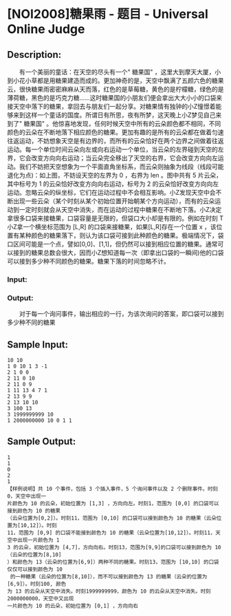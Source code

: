 # [NOI2008]糖果雨 - 题目 - Universal Online Judge

## Description: 

　　有一个美丽的童话：在天空的尽头有一个" 糖果国" ，这里大到摩天大厦，小到小花小草都是用糖果建造而成的。更加神奇的是，天空中飘满了五颜六色的糖果云，很快糖果雨密密麻麻从天而落，红色的是草莓糖，黄色的是柠檬糖，绿色的是薄荷糖，黑色的是巧克力糖……这时糖果国的小朋友们便会拿出大大小小的口袋来接天空中落下的糖果，拿回去与朋友们一起分享。对糖果情有独钟的小Z憧憬着能够来到这样一个童话的国度。所谓日有所思，夜有所梦，这天晚上小Z梦见自己来到了" 糖果国" 。他惊喜地发现，任何时候天空中所有的云朵颜色都不相同，不同颜色的云朵在不断地落下相应颜色的糖果。更加有趣的是所有的云朵都在做着匀速往返运动，不妨想象天空是有边界的，而所有的云朵恰好在两个边界之间做着往返运动。每一个单位时间云朵向左或向右运动一个单位，当云朵的左界碰到天空的左界，它会改变方向向右运动；当云朵完全移出了天空的右界，它会改变方向向左运动。我们不妨把天空想象为一个平面直角坐标系，而云朵则抽象为线段（线段可能退化为点)：如上图，不妨设天空的左界为 0 ，右界为 len 。图中共有 5 片云朵，其中标号为 1 的云朵恰好改变方向向右运动，标号为 2 的云朵恰好改变方向向左运动。忽略云朵的纵坐标，它们在运动过程中不会相互影响。小Z发现天空中会不断出现一些云朵（某个时刻从某个初始位置开始朝某个方向运动），而有的云朵运动到一定时刻就会从天空中消失，而在运动的过程中糖果在不断地下落。小Z决定拿很多口袋来接糖果，口袋容量是无限的，但袋口大小却是有限的。例如在时刻 T小Z拿一个横坐标范围为 [L,R] 的口袋来接糖果，如果[L,R]存在一个位置 x ，该位置有某种颜色的糖果落下，则认为该口袋可接到此种颜色的糖果。极端情况下，袋口区间可能是一个点，譬如[0,0]、[1,1]，但仍然可以接到相应位置的糖果。通常可以接到的糖果总数会很大，因而小Z想知道每一次（即拿出口袋的一瞬间)他的口袋可以接到多少种不同颜色的糖果。糖果下落的时间忽略不计。

### Input: 



### Output: 

　　对于每一个询问事件，输出相应的一行，为该次询问的答案，即口袋可以接到多少种不同的糖果


## Sample Input: 
```
10 10
1 0 10 1 3 -1
2 1 0 0
2 11 0 10
2 11 0 9
1 11 13 4 7 1
2 13 9 9
2 13 10 10
3 100 13
3 1999999999 10
1 2000000000 10 0 1 1
```

## Sample Output: 
```
1
1
0
2
1
【样例说明】共 10 个事件，包括 3 个插入事件，5 个询问事件以及 2 个删除事件。时刻0，天空中出现一
片颜色为 10 的云朵，初始位置为 [1,3] ，方向向左。时刻1，范围为 [0,0] 的口袋可以接到颜色为 10 的糖果
（云朵位置为[0,2]）。时刻11，范围为 [0,10] 的口袋可以接到颜色为 10 的糖果（云朵位置为[10,12]）。时刻
11，范围为 [0,9] 的口袋不能接到颜色为 10 的糖果（云朵位置为[10,12]）。时刻11，天空中出现一片颜色为 1
3 的云朵，初始位置为 [4,7]，方向向右。时刻13，范围为[9,9]的口袋可以接到颜色为 10（云朵的位置为[8,10]
）和颜色为 13（云朵的位置为[6,9]）两种不同的糖果。时刻13，范围为 [10,10] 的口袋仅仅可以接到颜色为 10
 的一种糖果（云朵的位置为[8,10]），而不可以接到颜色为 13 的糖果（云朵的位置为[6,9]）。时刻100, 颜色
为 13 的云朵从天空中消失。时刻1999999999，颜色为 10 的云朵从天空中消失。时刻2000000000，天空中又出现
一片颜色为 10 的云朵，初始位置为 [0,1] ，方向向右
```
